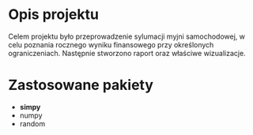 # Opis projektu

Celem projektu było przeprowadzenie sylumacji myjni samochodowej, w celu poznania rocznego wyniku finansowego przy określonych ograniczeniach.
Następnie stworzono raport oraz właściwe wizualizacje.

# Zastosowane pakiety

* **simpy**
* numpy
* random

